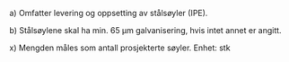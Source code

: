 a) Omfatter levering og oppsetting av stålsøyler (IPE).

b) Stålsøylene skal ha min. 65 µm galvanisering, hvis intet annet er angitt.

x) Mengden måles som antall prosjekterte søyler. Enhet: stk

